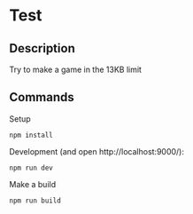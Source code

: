 # Test

## Description
Try to make a game in the 13KB limit

## Commands
Setup
```
npm install
```

Development (and open http://localhost:9000/):
```
npm run dev
```

Make a build
```
npm run build
```
